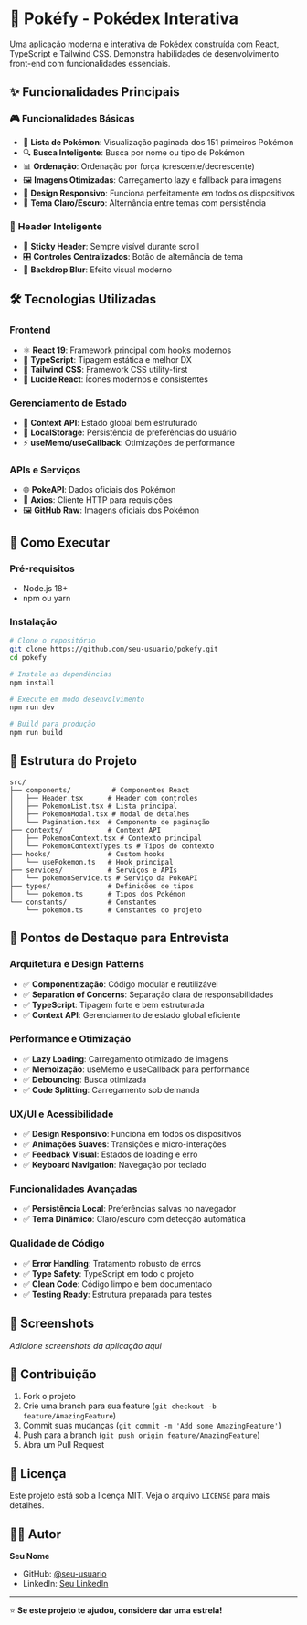 # 🎯 Pokéfy - Pokédex Interativa

Uma aplicação moderna e interativa de Pokédex construída com React, TypeScript e Tailwind CSS. Demonstra habilidades de desenvolvimento front-end com funcionalidades essenciais.

## ✨ Funcionalidades Principais

### 🎮 **Funcionalidades Básicas**

- 📱 **Lista de Pokémon**: Visualização paginada dos 151 primeiros Pokémon
- 🔍 **Busca Inteligente**: Busca por nome ou tipo de Pokémon
- 📊 **Ordenação**: Ordenação por força (crescente/decrescente)
- 🖼️ **Imagens Otimizadas**: Carregamento lazy e fallback para imagens
- 📱 **Design Responsivo**: Funciona perfeitamente em todos os dispositivos
- 🎨 **Tema Claro/Escuro**: Alternância entre temas com persistência

### 🎯 **Header Inteligente**

- 📱 **Sticky Header**: Sempre visível durante scroll
- 🎛️ **Controles Centralizados**: Botão de alternância de tema
- 🎨 **Backdrop Blur**: Efeito visual moderno

## 🛠️ Tecnologias Utilizadas

### **Frontend**

- ⚛️ **React 19**: Framework principal com hooks modernos
- 🔷 **TypeScript**: Tipagem estática e melhor DX
- 🎨 **Tailwind CSS**: Framework CSS utility-first
- 🎯 **Lucide React**: Ícones modernos e consistentes

### **Gerenciamento de Estado**

- 🔄 **Context API**: Estado global bem estruturado
- 💾 **LocalStorage**: Persistência de preferências do usuário
- ⚡ **useMemo/useCallback**: Otimizações de performance

### **APIs e Serviços**

- 🌐 **PokeAPI**: Dados oficiais dos Pokémon
- 📡 **Axios**: Cliente HTTP para requisições
- 🖼️ **GitHub Raw**: Imagens oficiais dos Pokémon

## 🚀 Como Executar

### **Pré-requisitos**

- Node.js 18+
- npm ou yarn

### **Instalação**

```bash
# Clone o repositório
git clone https://github.com/seu-usuario/pokefy.git
cd pokefy

# Instale as dependências
npm install

# Execute em modo desenvolvimento
npm run dev

# Build para produção
npm run build
```

## 📁 Estrutura do Projeto

```
src/
├── components/          # Componentes React
│   ├── Header.tsx      # Header com controles
│   ├── PokemonList.tsx # Lista principal
│   ├── PokemonModal.tsx # Modal de detalhes
│   └── Pagination.tsx  # Componente de paginação
├── contexts/           # Context API
│   ├── PokemonContext.tsx # Contexto principal
│   └── PokemonContextTypes.ts # Tipos do contexto
├── hooks/              # Custom hooks
│   └── usePokemon.ts   # Hook principal
├── services/           # Serviços e APIs
│   └── pokemonService.ts # Serviço da PokeAPI
├── types/              # Definições de tipos
│   └── pokemon.ts      # Tipos dos Pokémon
└── constants/          # Constantes
    └── pokemon.ts      # Constantes do projeto
```

## 🎯 Pontos de Destaque para Entrevista

### **Arquitetura e Design Patterns**

- ✅ **Componentização**: Código modular e reutilizável
- ✅ **Separation of Concerns**: Separação clara de responsabilidades
- ✅ **TypeScript**: Tipagem forte e bem estruturada
- ✅ **Context API**: Gerenciamento de estado global eficiente

### **Performance e Otimização**

- ✅ **Lazy Loading**: Carregamento otimizado de imagens
- ✅ **Memoização**: useMemo e useCallback para performance
- ✅ **Debouncing**: Busca otimizada
- ✅ **Code Splitting**: Carregamento sob demanda

### **UX/UI e Acessibilidade**

- ✅ **Design Responsivo**: Funciona em todos os dispositivos
- ✅ **Animações Suaves**: Transições e micro-interações
- ✅ **Feedback Visual**: Estados de loading e erro
- ✅ **Keyboard Navigation**: Navegação por teclado

### **Funcionalidades Avançadas**

- ✅ **Persistência Local**: Preferências salvas no navegador
- ✅ **Tema Dinâmico**: Claro/escuro com detecção automática

### **Qualidade de Código**

- ✅ **Error Handling**: Tratamento robusto de erros
- ✅ **Type Safety**: TypeScript em todo o projeto
- ✅ **Clean Code**: Código limpo e bem documentado
- ✅ **Testing Ready**: Estrutura preparada para testes

## 🎨 Screenshots

_Adicione screenshots da aplicação aqui_

## 🤝 Contribuição

1. Fork o projeto
2. Crie uma branch para sua feature (`git checkout -b feature/AmazingFeature`)
3. Commit suas mudanças (`git commit -m 'Add some AmazingFeature'`)
4. Push para a branch (`git push origin feature/AmazingFeature`)
5. Abra um Pull Request

## 📄 Licença

Este projeto está sob a licença MIT. Veja o arquivo `LICENSE` para mais detalhes.

## 👨‍💻 Autor

**Seu Nome**

- GitHub: [@seu-usuario](https://github.com/seu-usuario)
- LinkedIn: [Seu LinkedIn](https://linkedin.com/in/seu-perfil)

---

⭐ **Se este projeto te ajudou, considere dar uma estrela!**
